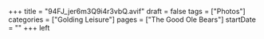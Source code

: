+++
title = "94FJ_jer6m3Q9i4r3vbQ.avif"
draft = false
tags = ["Photos"]
categories = ["Golding Leisure"]
pages = ["The Good Ole Bears"]
startDate = ""
+++
left
